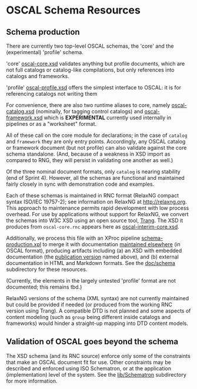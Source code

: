 # OSCAL Schema Resources

## Schema production


There are currently two top-level OSCAL schemas, the 'core' and the (experimental) 'profile' schema.

'core' [oscal-core.xsd](oscal-core.xsd) validates anything but profile documents, which are not full catalogs or catalog-like compilations, but only references into catalogs and frameworks.

'profile' [oscal-profile.xsd](oscal-profile.xsd) offers the simplest interface to OSCAL: it is for referencing catalogs not writing them

For convenience, there are also two runtime aliases to core, namely [oscal-catalog.xsd](oscal-catalog.xsd) (nominally, for tagging control catalogs) and [oscal-framework.xsd](oscal-framework.xsd) which is **EXPERIMENTAL** currently used internally in pipelines or as a "worksheet" format. 

All of these call on the core module for declarations; in the case of `catalog` and `framework` they are only entry points. Accordingly, any OSCAL catalog or framework document (but not profile) can also validate against the core schema standalone. (And, because of a weakness in XSD import as compared to RNG, they will persist in validating one another as well.)

Of the three nominal document formats, only `catalog` is nearing stability (end of Sprint 4). However, all the schemas are functional and maintained fairly closely in sync with demonstration code and examples.

Each of these schemas is maintained in RNC format (RelaxNG compact syntax ISO/IEC 19757-2); see information on RelaxNG at http://relaxng.org. This approach to maintenance permits rapid development with low process overhead. For use by applications without support for RelaxNG, we convert the schemas into W3C XSD using an open source tool, [Trang](http://www.thaiopensource.com/relaxng/trang.html). The XSD it produces from `oscal-core.rnc` appears here as [oscal-interim-core.xsd](oscal-interim-code.xsd).

Additionally, we process this file with an XProc pipeline [schema-production.xpl](schema-production.xpl) to merge it with documentation [maintained elsewhere](../../docs/schema) (in OSCAL format), producing artifacts including (a) an XSD with embedded documentation (the [publication version](oscal-core.xsd) named above), and (b) external documentation in HTML and Markdown formats. See the [doc/schema](../../docs/schema) subdirectory for these resources.

(Currently, the elements in the largely untested 'profile' format are not documented; this remains tbd.)

RelaxNG versions of the schema (XML syntax) are not currently maintained but could be provided if needed (or produced from the working RNC version using Trang). A compatible DTD is not planned and some aspects of content modeling (such as `group` being different inside catalogs and frameworks) would hinder a straight-up mapping into DTD content models.

## Validation of OSCAL goes beyond the schema

The XSD schema (and its RNC source) enforce only some of the constraints that make an OSCAL document fit for use. Other constraints may be described and enforced using ISO Schematron, or at the application (implementation) level of the system. See the [lib/Schematron](../../lib/Schematron) subdirectory for more information.
